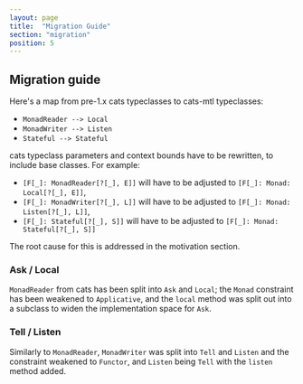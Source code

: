 ```yaml
---
layout: page
title:  "Migration Guide"
section: "migration"
position: 5
---
```


## Migration guide

Here's a map from pre-1.x cats typeclasses to cats-mtl typeclasses:
 - `MonadReader --> Local`
 - `MonadWriter --> Listen`
 - `Stateful --> Stateful`

cats typeclass parameters and context bounds have to be rewritten, to include base classes.
For example:
 - `[F[_]: MonadReader[?[_], E]]` will have to be adjusted to `[F[_]: Monad: Local[?[_], E]]`,
 - `[F[_]: MonadWriter[?[_], L]]` will have to be adjusted to `[F[_]: Monad: Listen[?[_], L]]`,
 - `[F[_]: Stateful[?[_], S]]` will have to be adjusted to `[F[_]: Monad: Stateful[?[_], S]]`

The root cause for this is addressed in the motivation section.


### Ask / Local
`MonadReader` from cats has been split into `Ask` and `Local`;
the `Monad` constraint has been weakened to `Applicative`, and the `local` method was split out
into a subclass to widen the implementation space for `Ask`.

### Tell / Listen
Similarly to `MonadReader`, `MonadWriter` was split into `Tell` and `Listen`
and the constraint weakened to `Functor`, and `Listen` being `Tell` with the `listen`
method added.
